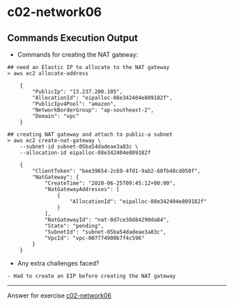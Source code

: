 # c02-network06

## Commands Execution Output

- Commands for creating the NAT gateway:
```
## need an Elastic IP to allocate to the NAT gateway
> aws ec2 allocate-address

    {
        "PublicIp": "13.237.200.105",
        "AllocationId": "eipalloc-08e342404e809182f",
        "PublicIpv4Pool": "amazon",
        "NetworkBorderGroup": "ap-southeast-2",
        "Domain": "vpc"
    }

## creating NAT gateway and attach to public-a subnet
> aws ec2 create-nat-gateway \
    --subnet-id subnet-05ba54dadeae3a83c \
    --allocation-id eipalloc-08e342404e809182f

    {
        "ClientToken": "bee39654-2c69-4fd1-9ab2-60fb48cd050f",
        "NatGateway": {
            "CreateTime": "2020-06-25T09:45:12+00:00",
            "NatGatewayAddresses": [
                {
                    "AllocationId": "eipalloc-08e342404e809182f"
                }
            ],
            "NatGatewayId": "nat-0d7ce38d84290da84",
            "State": "pending",
            "SubnetId": "subnet-05ba54dadeae3a83c",
            "VpcId": "vpc-007774900b7f4c596"
        }
    }

```

- Any extra challenges faced?
```
- Had to create an EIP before creating the NAT gateway

```

<!-- Don't change anything below this point-->
***
Answer for exercise [c02-network06](https://github.com/devopsacademyau/academy/blob/893381c6f0b69434d9e8597d3d4b1c17f9bc1371/classes/02class/exercises/c02-network06/README.md)
